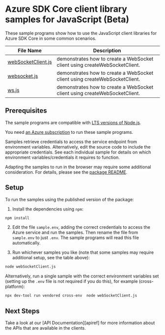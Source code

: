 # Azure SDK Core client library samples for JavaScript (Beta)

These sample programs show how to use the JavaScript client libraries for Azure SDK Core in some common scenarios.

| **File Name**                         | **Description**                                                            |
| ------------------------------------- | -------------------------------------------------------------------------- |
| [webSocketClient.js][websocketclient] | demonstrates how to create a WebSocket client using createWebSocketClient. |
| [websocket.js][websocket]             | demonstrates how to create a WebSocket client using createWebSocketClient. |
| [ws.js][ws]                           | demonstrates how to create a WebSocket client using createWebSocketClient. |

## Prerequisites

The sample programs are compatible with [LTS versions of Node.js](https://github.com/nodejs/release#release-schedule).

You need [an Azure subscription][freesub] to run these sample programs.

Samples retrieve credentials to access the service endpoint from environment variables. Alternatively, edit the source code to include the appropriate credentials. See each individual sample for details on which environment variables/credentials it requires to function.

Adapting the samples to run in the browser may require some additional consideration. For details, please see the [package README][package].

## Setup

To run the samples using the published version of the package:

1. Install the dependencies using `npm`:

```bash
npm install
```

2. Edit the file `sample.env`, adding the correct credentials to access the Azure service and run the samples. Then rename the file from `sample.env` to just `.env`. The sample programs will read this file automatically.

3. Run whichever samples you like (note that some samples may require additional setup, see the table above):

```bash
node webSocketClient.js
```

Alternatively, run a single sample with the correct environment variables set (setting up the `.env` file is not required if you do this), for example (cross-platform):

```bash
npx dev-tool run vendored cross-env  node webSocketClient.js
```

## Next Steps

Take a look at our [API Documentation][apiref] for more information about the APIs that are available in the clients.

[websocketclient]: https://github.com/Azure/azure-sdk-for-js/blob/main/sdk/core/core-websockets/samples/v1-beta/javascript/webSocketClient.js
[websocket]: https://github.com/Azure/azure-sdk-for-js/blob/main/sdk/core/core-websockets/samples/v1-beta/javascript/websocket.js
[ws]: https://github.com/Azure/azure-sdk-for-js/blob/main/sdk/core/core-websockets/samples/v1-beta/javascript/ws.js
[freesub]: https://azure.microsoft.com/free/
[package]: https://github.com/Azure/azure-sdk-for-js/tree/main/sdk/core/core-websockets/README.md
